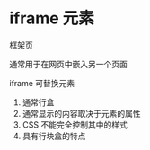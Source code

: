 # iframe 元素

框架页

通常用于在网页中嵌入另一个页面

iframe 可替换元素

1. 通常行盒
2. 通常显示的内容取决于元素的属性
3. CSS 不能完全控制其中的样式
4. 具有行块盒的特点
